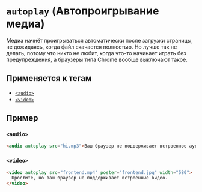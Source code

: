 # `autoplay` (Автопроигрывание медиа)

Медиа начнёт проигрываться автоматически после загрузки страницы, не дожидаясь, когда файл скачается полностью. Но лучше так не делать, потому что никто не любит, когда что-то начинает играть без предупреждения, а браузеры типа Chrome вообще выключают такое.

## Применяется к тегам

- [`<audio>`](<../TAGS MEDIA/audio (АУДИО).md>)
- [`<video>`](<../TAGS MEDIA/video (ВИДЕО).md>)

## Пример

### `<audio>`

```html
<audio autoplay src="hi.mp3">Ваш браузер не поддерживает встроенное аудио.</audio>
```

### `<video>`

```html
<video autoplay src="frontend.mp4" poster="frontend.jpg" width="580">
  Простите, но ваш браузер не поддерживает встроенные видео.
</video>
```
